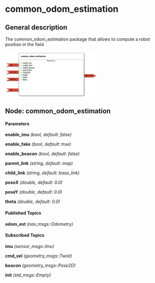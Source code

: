 common_odom_estimation
====================

General description
---------------------
The common_odom_estimation package that allows to compute a robot position in the field

<img src="./model/common_odom_estimation.png" width="300px" />

Node: common_odom_estimation
---------------------
#### Parameters
**enable_imu** *(bool, default: false)*
<!--- protected region enable_imu on begin -->
<!--- protected region enable_imu end -->

**enable_fake** *(bool, default: true)*
<!--- protected region enable_fake on begin -->
<!--- protected region enable_fake end -->

**enable_beacon** *(bool, default: false)*
<!--- protected region enable_beacon on begin -->
<!--- protected region enable_beacon end -->

**parent_link** *(string, default: map)*
<!--- protected region parent_link on begin -->
<!--- protected region parent_link end -->

**child_link** *(string, default: base_link)*
<!--- protected region child_link on begin -->
<!--- protected region child_link end -->

**poseX** *(double, default: 0.0)*
<!--- protected region poseX on begin -->
<!--- protected region poseX end -->

**poseY** *(double, default: 0.0)*
<!--- protected region poseY on begin -->
<!--- protected region poseY end -->

**theta** *(double, default: 0.0)*
<!--- protected region theta on begin -->
<!--- protected region theta end -->


#### Published Topics
**odom_est** *(nav_msgs::Odometry)*   
<!--- protected region odom_est on begin -->
<!--- protected region odom_est end -->


#### Subscribed Topics
**imu** *(sensor_msgs::Imu)*   
<!--- protected region imu on begin -->
<!--- protected region imu end -->

**cmd_vel** *(geometry_msgs::Twist)*   
<!--- protected region cmd_vel on begin -->
<!--- protected region cmd_vel end -->

**beacon** *(geometry_msgs::Pose2D)*   
<!--- protected region beacon on begin -->
<!--- protected region beacon end -->

**init** *(std_msgs::Empty)*   
<!--- protected region init on begin -->
<!--- protected region init end -->




